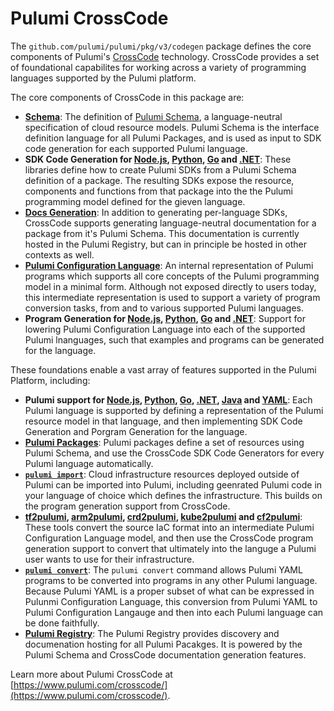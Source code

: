 # Pulumi CrossCode

The `github.com/pulumi/pulumi/pkg/v3/codegen` package defines the core components of Pulumi's [CrossCode](https://www.pulumi.com/crosscode/) technology. CrossCode provides a set of foundational capabilites for working across a variety of programming languages supported by the Pulumi platform.

The core components of CrossCode in this package are:

* __[Schema](./schema)__: The definition of [Pulumi Schema](https://www.pulumi.com/docs/guides/pulumi-packages/schema/), a language-neutral specification of cloud resource models. Pulumi Schema is the interface definition language for all Pulumi Packages, and is used as input to SDK code generation for each supported Pulumi language.
* __SDK Code Generation for [Node.js](./nodejs/), [Python](./python/), [Go](./go/) and [.NET](./dotnet/)__: These libraries define how to create Pulumi SDKs from a Pulumi Schema definition of a package. The resulting SDKs expose the resource, components and functions from that package into the the Pulumi programming model defined for the gieven language.
* __[Docs Generation](./docs/)__: In addition to generating per-language SDKs, CrossCode supports generating language-neutral documentation for a package from it's Pulumi Schema. This documentation is currently hosted in the Pulumi Registry, but can in principle be hosted in other contexts as well.
* __[Pulumi Configuration Language](./pcl/)__: An internal representation of Pulumi programs which supports all core concepts of the Pulumi programming model in a minimal form. Although not exposed directly to users today, this intermediate representation is used to support a variety of program conversion tasks, from and to various supported Pulumi languages.
* __Program Generation for [Node.js](./nodejs/gen_program.go), [Python](./python/gen_program.go), [Go](./go/gen_program.go) and [.NET](./dotnet/gen_program.go)__: Support for lowering Pulumi Configuration Language into each of the supported Pulumi lnanguages, such that examples and programs can be generated for the language.

These foundations enable a vast array of features supported in the Pulumi Platform, including:

* __Pulumi support for [Node.js](https://www.pulumi.com/docs/intro/languages/javascript/), [Python](https://www.pulumi.com/docs/intro/languages/python/), [Go](https://www.pulumi.com/docs/intro/languages/go/), [.NET](https://www.pulumi.com/docs/intro/languages/dotnet/), [Java](https://www.pulumi.com/docs/intro/languages/java/) and [YAML](https://www.pulumi.com/docs/intro/languages/yaml/)__: Each Pulumi language is supported by defining a representation of the Pulumi resource model in that language, and then implementing SDK Code Generation and  Porgram Generation for the language.
* __[Pulumi Packages](https://www.pulumi.com/docs/guides/pulumi-packages/)__: Pulumi packages define a set of resources using Pulumi Schema, and use the CrossCode SDK Code Generators for every Pulumi language automatically.
* __[`pulumi import`](https://www.pulumi.com/docs/guides/adopting/import/)__: Cloud infrastructure resources deployed outside of Pulumi can be imported into Pulumi, including geenrated Pulumi code in your language of choice which defines the infrastructure. This builds on the program generation support from CrossCode.
* __[tf2pulumi](https://www.pulumi.com/tf2pulumi/), [arm2pulumi](https://www.pulumi.com/arm2pulumi/), [crd2pulumi](https://www.pulumi.com/blog/introducing-crd2pulumi/), [kube2pulumi](https://www.pulumi.com/kube2pulumi/) and [cf2pulumi](https://www.pulumi.com/cf2pulumi/)__: These tools convert the source IaC format into an intermediate Pulumi Configuration Language model, and then use the CrossCode program generation support to convert that ultimately into the languge a Pulumi user wants to use for their infrastructure.
* __[`pulumi convert`](https://www.pulumi.com/docs/reference/cli/pulumi_convert/)__: The `pulumi convert` command allows Pulumi YAML programs to be converted into programs in any other Pulumi language. Because Pulumi YAML is a proper subset of what can be expressed in Pulunmi Configuration Language, this conversion from Pulumi YAML to Pulumi Configuration Langauge and then into each Pulumi language can be done faithfully.
* __[Pulumi Registry](https://www.pulumi.com/registry/)__: The Pulumi Registry provides discovery and documenation hosting for all Pulumi Pacakges. It is powered by the Pulumi Schema and CrossCode documentation generation features.

Learn more about Pulumi CrossCode at [https://www.pulumi.com/crosscode/](https://www.pulumi.com/crosscode/).
